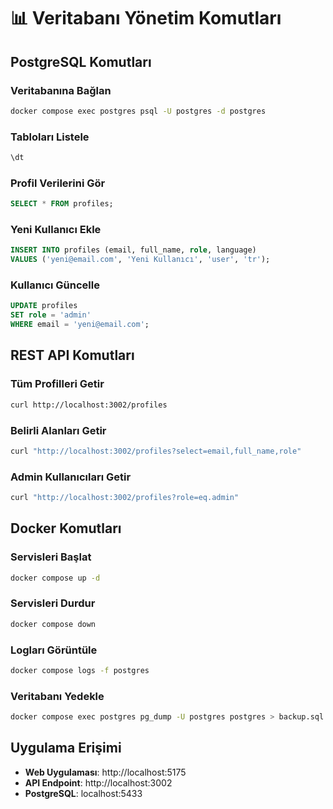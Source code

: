 # 📊 Veritabanı Yönetim Komutları

## PostgreSQL Komutları

### Veritabanına Bağlan
```bash
docker compose exec postgres psql -U postgres -d postgres
```

### Tabloları Listele
```sql
\dt
```

### Profil Verilerini Gör
```sql
SELECT * FROM profiles;
```

### Yeni Kullanıcı Ekle
```sql
INSERT INTO profiles (email, full_name, role, language) 
VALUES ('yeni@email.com', 'Yeni Kullanıcı', 'user', 'tr');
```

### Kullanıcı Güncelle
```sql
UPDATE profiles 
SET role = 'admin' 
WHERE email = 'yeni@email.com';
```

## REST API Komutları

### Tüm Profilleri Getir
```bash
curl http://localhost:3002/profiles
```

### Belirli Alanları Getir
```bash
curl "http://localhost:3002/profiles?select=email,full_name,role"
```

### Admin Kullanıcıları Getir
```bash
curl "http://localhost:3002/profiles?role=eq.admin"
```

## Docker Komutları

### Servisleri Başlat
```bash
docker compose up -d
```

### Servisleri Durdur
```bash
docker compose down
```

### Logları Görüntüle
```bash
docker compose logs -f postgres
```

### Veritabanı Yedekle
```bash
docker compose exec postgres pg_dump -U postgres postgres > backup.sql
```

## Uygulama Erişimi

- **Web Uygulaması**: http://localhost:5175
- **API Endpoint**: http://localhost:3002
- **PostgreSQL**: localhost:5433